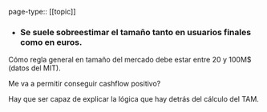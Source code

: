 page-type:: [[topic]]
- ### Se suele sobreestimar el tamaño tanto en usuarios finales como en euros.

Cómo regla general en tamaño del mercado debe estar entre 20 y 100M$ (datos del MIT).

Me va a permitir conseguir cashflow positivo?

Hay que ser capaz de explicar la lógica que hay detrás del cálculo del TAM.



